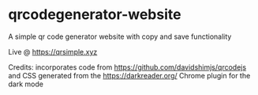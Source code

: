 # qrcodegenerator-website
A simple qr code generator website with copy and save functionality

Live @ https://qrsimple.xyz

Credits: incorporates code from https://github.com/davidshimjs/qrcodejs and CSS generated from the https://darkreader.org/ Chrome plugin for the dark mode
